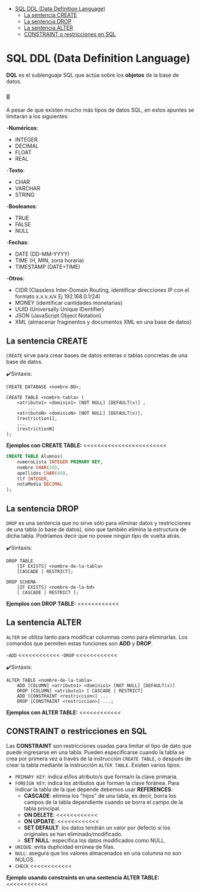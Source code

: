 - [SQL DDL (Data Definition Language)](#SQL-DQL-Data-Definition-Language)
  - [La sentencia CREATE](#la-sentencia-create)
  - [La sentencia DROP](#la-sentencia-drop)
  - [La sentencia ALTER](#la-sentencia-alter)
  - [CONSTRAINT o restricciones en SQL](#CONSTRAINT-o-restricciones-en-SQL)
  
# SQL DDL (Data Definition Language)

**DQL** es el sublenguaje SQL que actúa sobre los **objetos** de la base de datos.

### ❕❕

A pesar de que existen mucho más tipos de datos SQL, en estos apuntes se limitarán a los siguientes:

-**Numéricos**:
  - INTEGER 
  - DECIMAL 
  - FLOAT
  - REAL

-**Texto**:
  - CHAR 	
  - VARCHAR 	
  - STRING

-**Booleanos**:
  - TRUE	
  - FALSE	
  - NULL
  
-**Fechas**:
  - DATE (DD-MM-YYYY)
  - TIME (H, MIN, zona horaria)
  - TIMESTAMP (DATE+TIME)

-**Otros**:
  - CIDR (Classless Inter-Domain Routing, identificar direcciones IP con el formato x.x.x.x/x Ej 192.168.0.1/24)
  - MONEY (identificar cantidades monetarias)
  - UUID (Universally Unique IDentifier)
  - JSON (JavaScript Object Notation)
  - XML (almacenar fragmentos y documentos XML en una base de datos)

## La sentencia CREATE

`CREATE` sirve para crear bases de datos enteras o tablas concretas de una base de datos.

✔️Sintaxis: 
```console
CREATE DATABASE <nombre-BD>;

CREATE TABLE <nombre-tabla> (
	<atributo1> <dominio1> [NOT NULL] [DEFAULT(x)] ,   
        ...
	<atributoN> <dominioN> [NOT NULL] [DEFAULT(x)],
	[restriction1],
	...
	[restrictionN]
);
``` 
**Ejemplos con CREATE TABLE:** <<<<<<<<<<<<<<<<<<<<<<<<
```SQL
CREATE TABLE Alumnos(
	numeroLista INTEGER PRIMARY KEY,
	nombre CHAR(20),
	apellidos CHAR(40),
	tlf INTEGER,
	notaMedia DECIMAL
);
```

## La sentencia DROP

`DROP` es una sentencia que no sirve sólo para eliminar datos y restricciones de una tabla (o base de datos), sino que también elimina la estructura de dicha tabla. Podríamos decir que no posee ningún tipo de vuelta atrás.

✔️Sintaxis:
```console
DROP TABLE                                     
    [IF EXISTS] <nombre-de-la-tabla>
    [CASCADE | RESTRICT];   
```

```console
DROP SCHEMA
    [IF EXISTS] <nombre-de-la-bd>
    [ CASCADE | RESTRICT ];                 
 ```
**Ejemplos con DROP TABLE:** <<<<<<<<<<<<

## La sentencia ALTER

`ALTER` se utiliza tanto para modificar columnas como para eliminarlas. Los comandos que permiten estas funciones son **ADD** y **DROP**.

-`ADD` <<<<<<<<<<<<
-`DROP` <<<<<<<<<<<<

✔️Sintaxis: 
```console
ALTER TABLE <nombre-de-la-tabla>
    ADD [COLUMN] <atributo1> <dominio1> [NOT NULL] [DEFAULT(x)]
    DROP [COLUMN] <atributo1> [ CASCADE | RESTRICT]
    ADD [CONSTRAINT <restriccion>] ...
    DROP [CONSTRAINT <restriccion>] ...;
```

**Ejemplos con ALTER TABLE:** <<<<<<<<<<<<


## CONSTRAINT o restricciones en SQL

Las **CONSTRAINT** son restricciones usadas para limitar el tipo de dato que puede ingresarse en una tabla. Pueden especificarse cuando la tabla se crea por primera vez a través de la instrucción `CREATE TABLE`, o después de crear la tabla mediante la instrucción `ALTER TABLE`. Existen varios tipos:

- `PRIMARY KEY`: indica el/los atributo/s que forma/n la clave primaria.
- `FOREIGN KEY`: indica los atributos que forman la clave foránea. Para indicar la tabla de la que depende debemos usar **REFERENCES**.
	- **CASCADE**: elimina los "hijos" de una tabla, es decir, borra los campos de la tabla dependiente cuando se borra el campo de 	la tabla principal.
	- **ON DELETE**: <<<<<<<<<<<<
	- **ON UPDATE**: <<<<<<<<<<<<
	- **SET DEFAULT**: los datos tendrán un valor por defecto si los originales se han eliminado/modificado.
	- **SET NULL**: especifica los datos modificados como NULL.
- `UNIQUE`: evita duplicidad errónea de filas.
- `NULL`: asegura que los valores almacenados en una columna no son NULOS.
- `CHECK` <<<<<<<<<<<<

**Ejemplo usando constraints en una sentencia ALTER TABLE:** <<<<<<<<<<<<


